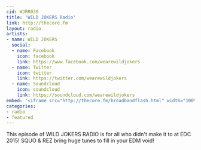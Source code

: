 ```yaml
---
cid: WJRR039
title: 'WILD JOKERS Radio'
link: http://thecore.fm
layout: radio
artists: 
- name: WILD JOKERS
  social:
  - name: Facebook
    icon: facebook
    link: https://www.facebook.com/wearewildjokers
  - name: Twitter
    icon: twitter
    link: https://twitter.com/wearewildjokers
  - name: Soundcloud
    icon: soundcloud
    link: https://soundcloud.com/wearewildjokers
embed: '<iframe src="http://thecore.fm/broadbandflash.html" width="100%" height="350px"></iframe>'
categories:
- radio
- featured
---
```


This episode of WILD JOKERS RADIO is for all who didn't make it to at EDC 2015! SQUO & REZ bring huge tunes to fill in your EDM void!